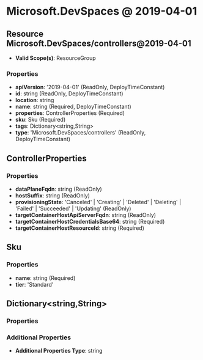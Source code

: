 # Microsoft.DevSpaces @ 2019-04-01

## Resource Microsoft.DevSpaces/controllers@2019-04-01
* **Valid Scope(s)**: ResourceGroup
### Properties
* **apiVersion**: '2019-04-01' (ReadOnly, DeployTimeConstant)
* **id**: string (ReadOnly, DeployTimeConstant)
* **location**: string
* **name**: string (Required, DeployTimeConstant)
* **properties**: ControllerProperties (Required)
* **sku**: Sku (Required)
* **tags**: Dictionary<string,String>
* **type**: 'Microsoft.DevSpaces/controllers' (ReadOnly, DeployTimeConstant)

## ControllerProperties
### Properties
* **dataPlaneFqdn**: string (ReadOnly)
* **hostSuffix**: string (ReadOnly)
* **provisioningState**: 'Canceled' | 'Creating' | 'Deleted' | 'Deleting' | 'Failed' | 'Succeeded' | 'Updating' (ReadOnly)
* **targetContainerHostApiServerFqdn**: string (ReadOnly)
* **targetContainerHostCredentialsBase64**: string (Required)
* **targetContainerHostResourceId**: string (Required)

## Sku
### Properties
* **name**: string (Required)
* **tier**: 'Standard'

## Dictionary<string,String>
### Properties
### Additional Properties
* **Additional Properties Type**: string

